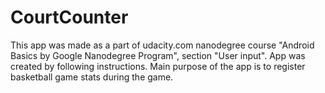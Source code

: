 # CourtCounter
This app was made as a part of udacity.com nanodegree course "Android Basics by Google Nanodegree Program", section "User input".
App was created by following instructions. Main purpose of the app is to register basketball game stats during the game.
